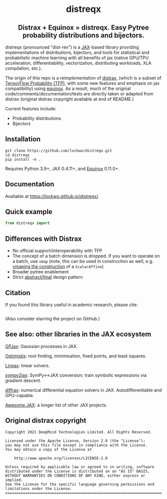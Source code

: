 <h1 align='center'>distreqx</h1>
<h2 align='center'>Distrax + Equinox = distreqx. Easy Pytree probability distributions and bijectors.</h2>

distreqx (pronounced "dist-rex") is a [JAX](https://github.com/google/jax)-based library providing implementations of distributions, bijectors, and tools for statistical and probabilistic machine learning with all benefits of jax (native GPU/TPU acceleration, differentiability, vectorization, distributing workloads, XLA compilation, etc.).

The origin of this repo is a reimplementation of [distrax](https://github.com/google-deepmind/distrax), (which is a subset of [TensorFlow Probability (TFP)](https://github.com/tensorflow/probability), with some new features and emphasis on jax compatibility) using [equinox](https://github.com/patrick-kidger/equinox). As a result, much of the original code/comments/documentation/tests are directly taken or adapted from distrax (original distrax copyright available at end of README.)

Current features include:

- Probability distributions
- Bijectors


## Installation

```
git clone https://github.com/lockwo/distreqx.git
cd distreqx
pip install -e .
```

Requires Python 3.9+, JAX 0.4.11+, and [Equinox](https://github.com/patrick-kidger/equinox) 0.11.0+.

## Documentation

Available at https://lockwo.github.io/distreqx/.

## Quick example

```python
from distreqx import
```

## Differences with Distrax

- No official support/interoperability with TFP
- The concept of a batch dimension is dropped. If you want to operate on a batch, use `vmap` (note, this can be used in construction as well, e.g. [vmaping the construction](https://docs.kidger.site/equinox/tricks/#ensembling) of a `ScalarAffine`)
- Broader pytree enablement 
- Strict [abstract/final](https://docs.kidger.site/equinox/pattern/) design pattern

## Citation

If you found this library useful in academic research, please cite: 

```bibtex
```

(Also consider starring the project on GitHub.)

## See also: other libraries in the JAX ecosystem

[GPJax](https://github.com/JaxGaussianProcesses/GPJax): Gaussian processes in JAX. 

[Optimistix](https://github.com/patrick-kidger/optimistix): root finding, minimisation, fixed points, and least squares.  

[Lineax](https://github.com/patrick-kidger/lineax): linear solvers.  

[sympy2jax](https://github.com/patrick-kidger/sympy2jax): SymPy<->JAX conversion; train symbolic expressions via gradient descent.  

[diffrax](https://github.com/patrick-kidger/diffrax): numerical differential equation solvers in JAX. Autodifferentiable and GPU-capable.

[Awesome JAX](https://github.com/n2cholas/awesome-jax): a longer list of other JAX projects.  

## Original distrax copyright

```
Copyright 2021 DeepMind Technologies Limited. All Rights Reserved.

Licensed under the Apache License, Version 2.0 (the "License");
you may not use this file except in compliance with the License.
You may obtain a copy of the License at

    http://www.apache.org/licenses/LICENSE-2.0

Unless required by applicable law or agreed to in writing, software
distributed under the License is distributed on an "AS IS" BASIS,
WITHOUT WARRANTIES OR CONDITIONS OF ANY KIND, either express or implied.
See the License for the specific language governing permissions and
limitations under the License.
==============================================================================
```
